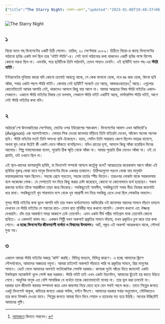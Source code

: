 ```yaml
---
{"title":"The Starry Night: সেকাল-একাল","updated":"2023-01-08T19:40:37+06:00","created":"2020-08-13T21:37:00+06:00","latitude":23.78267264,"longitude":90.42135418,"altitude":-26.295,"tags":["art","criticism"],"location":"বাড্ডা, ঢাকা","dg-publish":true,"dg-metatags":{"og:image":"https://upload.wikimedia.org/wikipedia/commons/thumb/e/ea/Van_Gogh_-_Starry_Night_-_Google_Art_Project.jpg/1280px-Van_Gogh_-_Starry_Night_-_Google_Art_Project.jpg"},"permalink":"/musings/the-starry-night/","metatags":{"og:image":"https://upload.wikimedia.org/wikipedia/commons/thumb/e/ea/Van_Gogh_-_Starry_Night_-_Google_Art_Project.jpg/1280px-Van_Gogh_-_Starry_Night_-_Google_Art_Project.jpg"},"dgPassFrontmatter":true}
---
```


![The Starry Night](https://upload.wikimedia.org/wikipedia/commons/thumb/e/ea/Van_Gogh_-_Starry_Night_-_Google_Art_Project.jpg/1280px-Van_Gogh_-_Starry_Night_-_Google_Art_Project.jpg)

## ১
থিয়ো ভ্যান গঘ্ ভিনসেন্টের একটি চিঠি পেলেন। তারিখ, ২০ সেপ্টেম্বার ১৮৮৯। চিঠিতে থিয়ো-র কাছে ভিনসেন্টের পাঠানো ছবির একটা ফর্দ ছিল তার 'নাইট স্টাডি'-র। সেই ফর্দে পাঠানোর কথা থাকলেও একটি ছবির পক্ষে বিশেষ কোনো মন্তব্য ছিল না। এমনকি, পরে ছবিটিকে তিনি পাঠাননি, তেমন পাত্তাও দেননি। এই ছবিটিই ভ্যান গঘ্-এর **স্টারি নাইট**।

ইন্টারনেটের দুনিয়ায় কারো যদি কোনো ক্র্যাফট্ আয়ত্ত্বে থাকে, সে কেক বানানো হোক, নখে রঙ করা হোক, কিংবা ছবি আঁকা, সবার একটা পছন্দ স্টারি নাইট। কোথায় নেই ছবিটি? লকেটে তো আছে, আন্ডারওয়্যারেও[^1] আছে। এগুলোর কোনোটাতেই আমার আপত্তি নেই, থাকলেও আসলে কিছু যায় আসে না। আমার আগ্রহের বিষয় স্টারি নাইটের একাল-সেকালে। একালে স্টারি নাইটের বিস্তার তো বললাম, সেকালে স্টারি নাইট একটিই আছে, মাস্টারপিস স্টারি নাইট, আগে সেই স্টারি নাইটের কথা বলি।

## ২
আঠারো'শো ঊননব্বইয়ের সেপ্টেম্বার, মোটের ওপর ইউরোপের শরৎকাল। ভিনসেন্টের আবাস এখন আভিয়োঁ'র (Avignon) এক অ্যাসাইলামে। লোহার শিক দেওয়া জানলায় দাঁড়িয়ে তিনি বাইরেটা দেখেন, আঁকেন অনেক অনেক ছবি। স্টারি নাইটের মতই তিনি অসংখ্য ছবি এঁকেছেন। হয়ত, সেদিন তিনি সারারাত জেগে ছিলেন ভাদ্রের বাতাসে, অথবা ঘুম থেকে উঠেই কী একটা ভেবে আঁকতে বসেছিলেন। যদিও রাতের দৃশ্য, আসলে কিন্তু আঁকা হয়েছিল দিনের আলোয়। শিল্প সমালোচকরা বলেন, পুরোটা ঠিক স্মৃতি থেকে আঁকা না। আবার পুরোটা ঠিক দেখেও আঁকা না। ওই যে গ্রামটা, ওটা ওখানে ছিল না।

এই স্থান-কালের ব্যাপারগুলি ছবিটা, বা ভিনসেন্ট সম্পর্কে আসলে কতটুকু বলে? আত্মহত্যার কয়েকমাস আগে আঁকা এই ছবিটার গুরুত্ব বোঝা যাবে মানুষ ভিনসেন্টের দিকে একবার তাকালে। চিঠিপত্রগুলো পড়লে বোঝা যায় মানুষটা ভয়াবহরকমের সরল ছিলেন। সহজে প্রেমে পড়তেন, সহজে চার্চের স্পীচ দিতেন। তারওপর লোকটা যাকে সহজভাষায় বলে অকেজো লোক। যে পেশাতেই মন দিয়ে কিছু করার চেষ্টা করেছেন, কোনো না কোনোভাবে ব্যর্থ হয়েছেন। সকল রকমের ব্যর্থতা তাঁকে সারাজীবন তাড়া করে ফিরেছে। সবকিছুতেই সাবলীল, সবকিছুতেই সবার নীচে নিজের জায়গাটা ধরে রাখা। সবকিছুতেই খুব শান্তভাবে বসে থেকে খুব আগ্রাসী মন নিয়ে সবকিছু চেখে দেখা ছিল লোকটার অভ্যাস।

সুন্দর স্টারি নাইটের কথা ভুলে আপনি যদি তার সকল ব্যর্থতাসমেত আভিয়োঁর ওই জানালার গরাদের সামনে দাঁড়ান তাহলে দেখবেন যে স্টারি নাইটের যে শরতের রাত- তেমন রাত পৃথিবীর পরে কখনো নামেনি। ভেনাস কখনো এত ঔজ্জল্য দেখায়নি। চাঁদ তার আকর্ষণে সমগ্র আকাশে ঢেউ তোলেনি। এমন একটা দীর্ঘ গম্ভীর সাইপ্রেস মাথা তোলেনি কোনো ছবিতে। এ একদমই বাস্তব নয়। একজন শিল্পী যখন অকপটে প্রকৃতির সামনে দাঁড়ায়, তখন প্রকৃতিও চুপ করে তার কথা শোনে। **এ হচ্ছে ভিনসেন্টের জীবনব্যাপী ব্যর্থতা ও বিষাদের উদযাপন।** আর্ট, বস্তুত এই অকপট আত্মকথনে থাকে, সৌন্দর্য মুখ্য নয়।

## ৩
একালে আমরা স্টারি নাইটের অজস্র 'কপি' করছি। বিভিন্ন মাধ্যমে, বিভিন্ন কারণে। এ হচ্ছে আমাদের ক্লিশে সৌন্দর্যবোধে, আমাদের অজ্ঞতার নমুনা। আমরা চাইলেই অকপটে দাঁড়াতে পারি না প্রকৃতির সামনে, প্রিয় মানুষের সামনে। ডেটে গেলে আমাদের অবশ্যই ফটোজেনিক সেলফি দরকার। কাগজে দুটো আঁচড় দিতে জানলেই একটা ইন্সটাগ্রাম অ্যাকাউন্ট খুলে পোস্ট করা দরকার। স্টারি নাইট তাই এখন একটা টাচস্টোন, আমাদের ছুঁতেই হয় জাতে উঠতে গেলে। আধুনিক মানুষ এত বেশি সামাজিক যে ব্যর্থতা তাকে কোনোভাবেই মানায় না। তার ভুল করা চলবেই না। দরকার হলে জীবনটা বারবার সম্পাদনা করে এমন জায়গায় নিয়ে যেতে হবে যেন সবাই পছন্দ করে। তাতে শিল্পের জগতে একটু ভিনসেন্ট থাকুক, কবিতার জগতে এজরা পাউন্ড, দর্শনে নীৎশে। আমাদের দরকার সবার অনুমোদন, মৌলিকতাও তার জন্য বিসর্জন দেওয়া যাবে। শিল্পের জগতে আমরা দিনে দিনে শেয়াল ও হায়েনার মত হয়ে উঠছি। অন্যের উচ্ছিষ্টেই আমাদের পুষ্টি।

[^1]: [আমাজনে](https://www.amazon.com/Keep-Brief-Starry-Night-Briefs/dp/B07L35ZR4B)  কিনতে পারবেন।